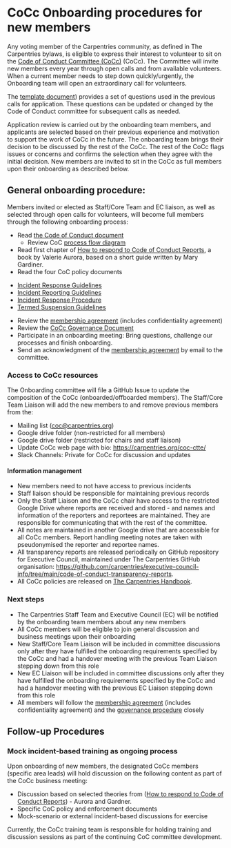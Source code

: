 # CoCc Onboarding procedures for new members

Any voting member of the Carpentries community, as defined in The Carpentries bylaws, is eligible to express their interest to volunteer to sit on the [Code of Conduct Committee (CoCc)](https://carpentries.org/coc-ctte/) (CoCc).
The Committee will invite new members every year  through open calls and from available volunteers. When a current member needs to step down quickly/urgently, the Onboarding team will open an extraordinary call for volunteers.

The [template document](https://docs.google.com/document/d/12GtF4xbnfm0aopKZAUOaFhKJ1OB1SOj09PHBbxY55kk/edit?usp=sharing)) provides a set of questions used in the previous calls for application. These questions can be updated or changed by the Code of Conduct committee for subsequent calls as needed.

Application review is carried out by the onboarding team members, and applicants are selected based on their previous experience and motivation to support the work of CoCc in the future.
The onboarding team brings their decision to be discussed by the rest of the CoCc. The rest of the CoCc flags issues or concerns and confirms the selection when they agree with the initial decision.
New members are invited to sit in the CoCc as full members upon their onboarding as described below.

## General onboarding procedure: 

Members invited or elected as Staff/Core Team and EC liaison, as well as selected through open calls for volunteers, will become full members through the following onboarding process:	

* Read [the Code of Conduct document](/policies/coc/index.md)
  * Review CoC [process flow diagram](/policies/coc/index.md)
* Read first chapter of [How to respond to Code of Conduct Reports](https://drive.google.com/file/d/1B3rC9fwSDDVzrJ-e-vCO5O4Q3ndfzy47/view), a book by Valerie Aurora, based on a short guide written by Mary Gardiner.
* Read the four CoC policy documents
- [Incident Response Guidelines](incident-response.md)
- [Incident Reporting Guidelines](incident-reporting.md)
- [Incident Response Procedure](enforcement-guidelines.md)
- [Termed Suspension Guidelines](termed-suspension.md)
* Review the [membership agreement](coc-membership-agreement.md) (includes confidentiality agreement)
* Review the [CoCc Governance Document](coc-governance.md)
* Participate in an onboarding meeting: Bring questions, challenge our processes and finish onboarding.
* Send an acknowledgment of the [membership agreement](coc-membership-agreement.md) by email to the committee.

### Access to CoCc resources

The Onboarding committee will file a GitHub Issue to update the composition of the CoCc (onboarded/offboarded members). The Staff/Core Team Liaison will add the new members to and remove previous members from the:
* Mailing list (coc@carpentries.org)
* Google drive folder (non-restricted for all members)
* Google drive folder (restricted for chairs and staff liaison)
* Update CoCc web page with bio: https://carpentries.org/coc-ctte/
* Slack Channels: Private for CoCc for discussion and updates

#### Information management

* New members need to not have access to previous incidents 
* Staff liaison should be responsible for maintaining previous records
* Only the Staff Liaison and the CoCc chair have access to the restricted Google Drive where reports are received and stored - and names and information of the reporters and reportees are maintained. They are responsible for communicating that with the rest of the committee. 
* All notes are maintained in another Google drive that are accessible for all CoCc members. Report handling meeting notes are taken with pseudonymised the reporter and reportee names.
* All transparency reports are released periodically on GitHub repository for Executive Council, maintained under The Carpentries GitHub organisation: https://github.com/carpentries/executive-council-info/tree/main/code-of-conduct-transparency-reports. 
* All CoCc policies are released on [The Carpentries Handbook](/policies/coc/index.md).


### Next steps

* The Carpentries Staff Team and Executive Council (EC) will be notified by the onboarding team members about any new members
* All CoCc members will be eligible to join general discussion and business meetings upon their onboarding
* New Staff/Core Team Liaison will be included in committee discussions only after they have fulfilled the onboarding requirements specified by the CoCc and had a handover meeting with the previous Team Liaison stepping down from this role
* New EC Liaison will be included in committee discussions only after they have fulfilled the onboarding requirements specified by the CoCc and had a handover meeting with the previous EC Liaison stepping down from this role
* All members will follow the [membership agreement](coc-membership-agreement.md) (includes confidentiality agreement) and the [governance procedure](coc-governance.md) closely


## Follow-up Procedures

### Mock incident-based training as ongoing process 

Upon onboarding of new members, the designated CoCc members (specific area leads) will hold discussion on the following content as part of the CoCc business meeting:
* Discussion based on selected theories from ([How to respond to Code of Conduct Reports](https://drive.google.com/file/d/1B3rC9fwSDDVzrJ-e-vCO5O4Q3ndfzy47/view)) -  Aurora and Gardner.
* Specific CoC policy and enforcement documents
* Mock-scenario or external incident-based discussions for exercise

Currently, the CoCc training team is responsible for holding training and discussion sessions as part of the continuing CoC committee development.
